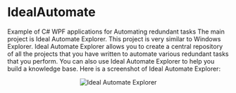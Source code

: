 # IdealAutomate
Example of C# WPF applications for Automating redundant tasks
The main project is Ideal Automate Explorer. This project is very similar to Windows Explorer. Ideal Automate Explorer allows
you to create a central repository of all the projects that you have written to automate various redundant tasks that you perform. 
You can also use Ideal Automate Explorer to help you build a knowledge base.
Here is a screenshot of Ideal Automate Explorer:<br/>
<center>
<img src="http://www.idealautomate.com/images/IdealAutomateExplorer.PNG" border="0" alt="Ideal Automate Explorer" />

</center>
